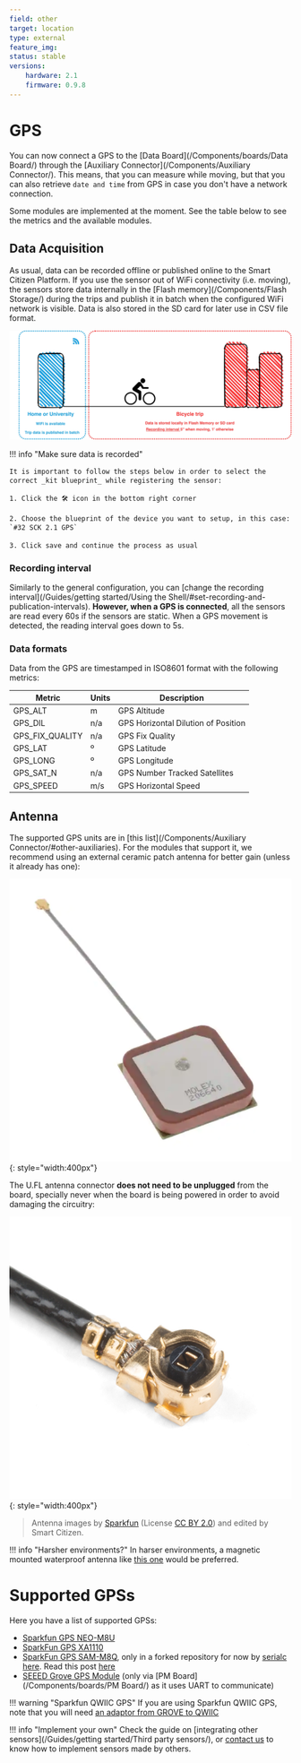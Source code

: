 ```yaml
---
field: other
target: location
type: external
feature_img:
status: stable
versions:
    hardware: 2.1
    firmware: 0.9.8
---
```


# GPS

You can now connect a GPS to the [Data Board](/Components/boards/Data Board/) through the [Auxiliary Connector](/Components/Auxiliary Connector/). This means, that you can measure while moving, but that you can also retrieve `date and time` from GPS in case you don't have a network connection.

Some modules are implemented at the moment. See the table below to see the metrics and the available modules.

<!-- {{ get_snippet_rel("docs/includes/supported sensors/location/en/index.md") }} -->

## Data Acquisition

As usual, data can be recorded offline or published online to the Smart Citizen Platform. If you use the sensor out of WiFi connectivity (i.e. moving), the sensors store data internally in the [Flash memory](/Components/Flash Storage/) during the trips and publish it in batch when the configured WiFi network is visible. Data is also stored in the SD card for later use in CSV file format.

![](/assets/images/bike_trip.jpg)

!!! info "Make sure data is recorded"

    It is important to follow the steps below in order to select the correct _kit blueprint_ while registering the sensor:

    1. Click the 🛠️ icon in the bottom right corner

    2. Choose the blueprint of the device you want to setup, in this case: `#32 SCK 2.1 GPS`

    3. Click save and continue the process as usual

### Recording interval

Similarly to the general configuration, you can [change the recording interval](/Guides/getting started/Using the Shell/#set-recording-and-publication-intervals). **However, when a GPS is connected**, all the sensors are read every 60s if the sensors are static. When a GPS movement is detected, the reading interval goes down to 5s.

### Data formats

Data from the GPS are timestamped in ISO8601 format with the following metrics:

| Metric                    | Units | Description                           |
|---------------------------|-----  |---------------------------------------|
| GPS_ALT                   | m     | GPS Altitude                          |
| GPS_DIL                   | n/a   | GPS Horizontal Dilution of Position   |
| GPS_FIX_QUALITY           | n/a   | GPS Fix Quality                       |
| GPS_LAT                   | º     | GPS Latitude                          |
| GPS_LONG                  | º     | GPS Longitude                         |
| GPS_SAT_N                 | n/a   | GPS Number Tracked Satellites         |
| GPS_SPEED                 | m/s   | GPS Horizontal Speed                  |

## Antenna

The supported GPS units are in [this list](/Components/Auxiliary Connector/#other-auxiliaries). For the modules that support it, we recommend using an external ceramic patch antenna for better gain (unless it already has one):

![](/assets/images/ceramic_antenna.png){: style="width:400px"}

The U.FL antenna connector **does not need to be unplugged** from the board, specially never when the board is being powered in order to avoid damaging the circuitry:

![](/assets/images/UFL.png){: style="width:400px"}

> Antenna images by [Sparkfun](https://www.sparkfun.com) (License [CC BY 2.0](https://creativecommons.org/licenses/by/2.0/)) and edited by Smart Citizen.

!!! info "Harsher environments?"
    In harser environments, a magnetic mounted waterproof antenna like [this one](https://eu.mouser.com/ProductDetail/Taoglas/AA171301111?qs=%2Fha2pyFaduhLT2djiVcQ%252BmKy6lTU1e7%2FjAvHSK%252B8w22J1i%252BNOh5WUg%3D%3D) would be preferred.

# Supported GPSs

Here you have a list of supported GPSs:

- [Sparkfun GPS NEO-M8U](https://www.sparkfun.com/products/16329)
- [SparkFun GPS XA1110](https://www.sparkfun.com/products/14414)
- [SparkFun GPS SAM-M8Q](https://www.sparkfun.com/products/15210), only in a forked repository for now by [serialc](https://github.com/serialc/) [here](https://github.com/serialc/smartcitizen-kit-21). Read this post [here](https://forum.smartcitizen.me/t/power-off-qwiic-on-sck2-1-power-off/1623)
- [SEEED Grove GPS Module](https://www.seeedstudio.com/Grove-GPS-Module.html) (only via [PM Board](/Components/boards/PM Board/) as it uses UART to communicate)

!!! warning "Sparkfun QWIIC GPS"
    If you are using Sparkfun QWIIC GPS, note that you will need [an adaptor from GROVE to QWIIC](https://www.sparkfun.com/products/15109)

!!! info "Implement your own"
    Check the guide on [integrating other sensors](/Guides/getting started/Third party sensors/), or [contact us](mailto:support@smartcitizen.me) to know how to implement sensors made by others.